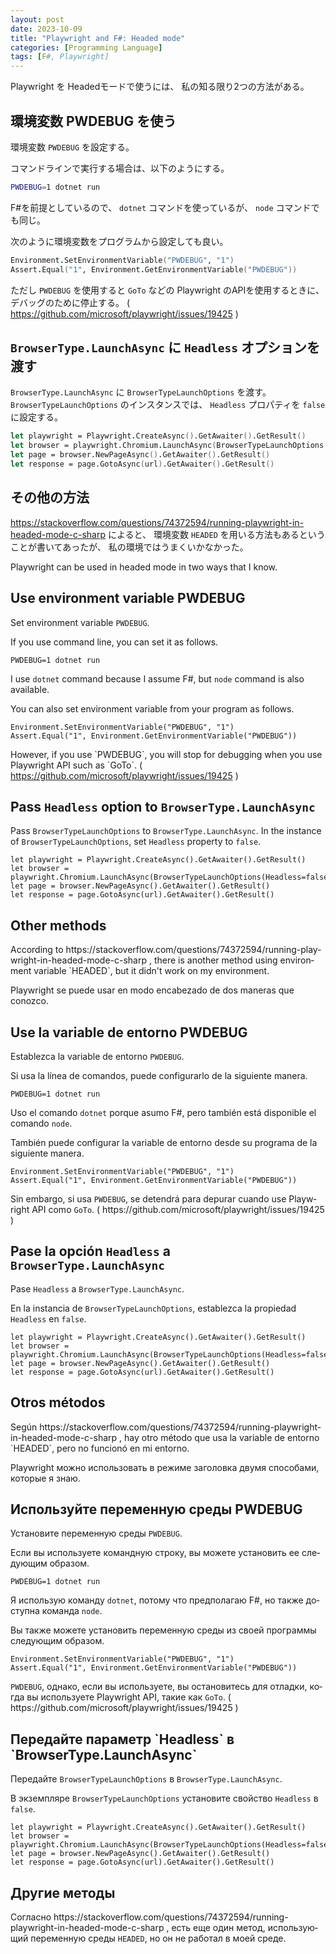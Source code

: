 ```yaml
---
layout: post
date: 2023-10-09
title: "Playwright and F#: Headed mode"
categories: [Programming Language]
tags: [F#, Playwright]
---
```


Playwright を Headedモードで使うには、 私の知る限り2つの方法がある。

## 環境変数 PWDEBUG を使う

環境変数 `PWDEBUG` を設定する。

コマンドラインで実行する場合は、以下のようにする。

```bash
PWDEBUG=1 dotnet run
```

F#を前提としているので、 `dotnet` コマンドを使っているが、 `node` コマンドでも同じ。

次のように環境変数をプログラムから設定しても良い。

```fsharp
Environment.SetEnvironmentVariable("PWDEBUG", "1")
Assert.Equal("1", Environment.GetEnvironmentVariable("PWDEBUG"))
```

ただし `PWDEBUG` を使用すると `GoTo` などの Playwright のAPIを使用するときに、
デバッグのために停止する。
( https://github.com/microsoft/playwright/issues/19425 )

## `BrowserType.LaunchAsync` に `Headless` オプションを渡す

`BrowserType.LaunchAsync` に `BrowserTypeLaunchOptions` を渡す。
`BrowserTypeLaunchOptions` のインスタンスでは、 `Headless` プロパティを `false` に設定する。

```fsharp
let playwright = Playwright.CreateAsync().GetAwaiter().GetResult()
let browser = playwright.Chromium.LaunchAsync(BrowserTypeLaunchOptions(Headless=false)).GetAwaiter().GetResult()
let page = browser.NewPageAsync().GetAwaiter().GetResult()
let response = page.GotoAsync(url).GetAwaiter().GetResult()
```

## その他の方法

https://stackoverflow.com/questions/74372594/running-playwright-in-headed-mode-c-sharp
によると、 環境変数 `HEADED` を用いる方法もあるということが書いてあったが、
私の環境ではうまくいかなかった。

<div lang="en">
<p>Playwright can be used in headed mode in two ways that I know.</p>
<h2> Use environment variable PWDEBUG</h2>
<p>Set environment variable <code>PWDEBUG</code>.</p>
<p>If you use command line, you can set it as follows.</p>

<div class="language-bash highlighter-rouge">
<div class="highlight">
<pre class="highlight"><code>PWDEBUG=1 dotnet run</code></pre></div></div>

<p>I use <code>dotnet</code> command because I assume F#, but <code>node</code> command is also available.</p>

<p>You can also set environment variable from your program as follows.</p>

<div class="language-fsharp highlighter-rouge">
<div class="highlight">
<pre class="highlight"><code>Environment.SetEnvironmentVariable("PWDEBUG", "1")
Assert.Equal("1", Environment.GetEnvironmentVariable("PWDEBUG"))</code></pre></div></div>

<p>However, if you use `PWDEBUG`, you will stop for debugging when you use Playwright API such as `GoTo`.
( <a href="https://github.com/microsoft/playwright/issues/19425" rel="nofollow noopener noreferrer">https://github.com/microsoft/playwright/issues/19425</a> )</p>

<h2>Pass <code>Headless</code> option to <code>BrowserType.LaunchAsync</code></h2>

<p>Pass <code>BrowserTypeLaunchOptions</code> to <code>BrowserType.LaunchAsync</code>.
In the instance of <code>BrowserTypeLaunchOptions</code>, set <code>Headless</code> property to <code>false</code>.</p>

<div class="language-fsharp highlighter-rouge">
<div class="highlight">
<pre class="highlight"><code>let playwright = Playwright.CreateAsync().GetAwaiter().GetResult()
let browser = playwright.Chromium.LaunchAsync(BrowserTypeLaunchOptions(Headless=false)).GetAwaiter().GetResult()
let page = browser.NewPageAsync().GetAwaiter().GetResult()
let response = page.GotoAsync(url).GetAwaiter().GetResult()</code></pre>
</div>
</div>

<h2>Other methods</h2>

<p>According to https://stackoverflow.com/questions/74372594/running-playwright-in-headed-mode-c-sharp ,
there is another method using environment variable `HEADED`, but it didn't work on my environment.</p>
</div>

<div lang="es">
<p>Playwright se puede usar en modo encabezado de dos maneras que conozco.</p>

<h2>Use la variable de entorno PWDEBUG</h2>

<p>Establezca la variable de entorno <code>PWDEBUG</code>.</p>

<p>Si usa la línea de comandos, puede configurarlo de la siguiente manera.</p>

<div class="language-bash highlighter-rouge">
<div class="highlight">
<pre class="highlight"><code>PWDEBUG=1 dotnet run</code></pre></div></div>

<p>Uso el comando <code>dotnet</code> porque asumo F#, pero también está disponible el comando <code>node</code>.</p>

<p>También puede configurar la variable de entorno desde su programa de la siguiente manera.</p>

<div class="language-fsharp highlighter-rouge">
<div class="highlight">
<pre class="highlight"><code>Environment.SetEnvironmentVariable("PWDEBUG", "1")
Assert.Equal("1", Environment.GetEnvironmentVariable("PWDEBUG"))</code></pre>
</div></div>

<p>Sin embargo, si usa <code>PWDEBUG</code>, se detendrá para depurar cuando use Playwright API como <code>GoTo</code>.
( https://github.com/microsoft/playwright/issues/19425 )</p>

<h2>Pase la opción <code>Headless</code> a <code>BrowserType.LaunchAsync</code></h2>

<p>Pase <code>Headless</code> a <code>BrowserType.LaunchAsync</code>.</p>

<p>En la instancia de <code>BrowserTypeLaunchOptions</code>, establezca la propiedad <code>Headless</code> en <code>false</code>.</p>

<div class="language-fsharp highlighter-rouge">
<div class="highlight">
<pre class="highlight"><code>let playwright = Playwright.CreateAsync().GetAwaiter().GetResult()
let browser = playwright.Chromium.LaunchAsync(BrowserTypeLaunchOptions(Headless=false)).GetAwaiter().GetResult()
let page = browser.NewPageAsync().GetAwaiter().GetResult()
let response = page.GotoAsync(url).GetAwaiter().GetResult()</code></pre>
</div>
</div>

<h2>Otros métodos</h2>

<p>Según https://stackoverflow.com/questions/74372594/running-playwright-in-headed-mode-c-sharp ,
hay otro método que usa la variable de entorno `HEADED`, pero no funcionó en mi entorno.</p>
</div>

<div lang="ru">

<p>Playwright можно использовать в режиме заголовка двумя способами, которые я знаю.</p>

<h2>Используйте переменную среды PWDEBUG</h2>

<p>Установите переменную среды <code>PWDEBUG</code>.</p>

<p>Если вы используете командную строку, вы можете установить ее следующим образом.</p>

<div class="language-bash highlighter-rouge">
<div class="highlight">
<pre class="highlight"><code>PWDEBUG=1 dotnet run</code></pre></div></div>

<p>Я использую команду <code>dotnet</code>, потому что предполагаю F#, но также доступна команда <code>node</code>.</p>

<p>Вы также можете установить переменную среды из своей программы следующим образом.</p>

<div class="language-fsharp highlighter-rouge">
<div class="highlight">
<pre class="highlight"><code>Environment.SetEnvironmentVariable("PWDEBUG", "1")
Assert.Equal("1", Environment.GetEnvironmentVariable("PWDEBUG"))</code></pre>
</div>
</div>

<p><code>PWDEBUG</code>, однако, если вы используете, вы остановитесь для отладки, когда вы используете Playwright API, такие как <code>GoTo</code>.
( https://github.com/microsoft/playwright/issues/19425 )</p>

<h2>Передайте параметр `Headless` в `BrowserType.LaunchAsync`</h2>

<p>Передайте <code>BrowserTypeLaunchOptions</code> в <code>BrowserType.LaunchAsync</code>.</p>

<p>В экземпляре <code>BrowserTypeLaunchOptions</code> установите свойство <code>Headless</code> в <code>false</code>.</p>

<div class="language-fsharp highlighter-rouge">
<div class="highlight">
<pre class="highlight"><code>let playwright = Playwright.CreateAsync().GetAwaiter().GetResult()
let browser = playwright.Chromium.LaunchAsync(BrowserTypeLaunchOptions(Headless=false)).GetAwaiter().GetResult()
let page = browser.NewPageAsync().GetAwaiter().GetResult()
let response = page.GotoAsync(url).GetAwaiter().GetResult()</code></pre></div></div>

<h2>Другие методы</h2>

<p>Согласно https://stackoverflow.com/questions/74372594/running-playwright-in-headed-mode-c-sharp ,
есть еще один метод, использующий переменную среды <code>HEADED</code>, но он не работал в моей среде.</p>

</div>
